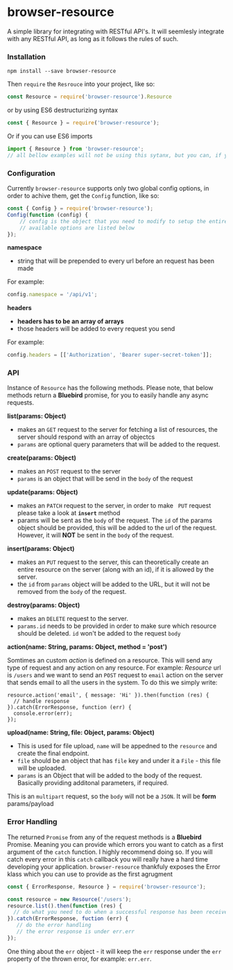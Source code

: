 # browser-resource
A simple library for integrating with RESTful API's. It will seemlesly integrate with any RESTful API, as long as it follows the rules of such.

### Installation

```
npm install --save browser-resource
```
Then `require` the `Resrouce` into your project, like so:

```js
const Resource = require('browser-resource').Resource
```
or by using ES6 destructurizing syntax

```js
const { Resource } = require('browser-resource');
```

Or if you can use ES6 imports

```js
import { Resource } from 'browser-resource';
// all bellow examples will not be using this sytanx, but you can, if you want.
```

### Configuration
Currently `browser-resource` supports only two global config options, in order to achive them, get the `Config` function, like so:

```js
const { Config } = require('browser-resource');
Config(function (config) {
    // config is the object that you need to modify to setup the entire library
    // available options are listed below
});
```

**namespace**
* string that will be prepended to every url before an request has been made

For example:
```js
config.namespace = '/api/v1';
```

**headers**
* **headers has to be an array of arrays**
* those headers will be added to every request you send

For example:

```js
config.headers = [['Authorization', 'Bearer super-secret-token']];
```

### API
Instance of `Resource` has the following methods.
Please note, that below methods return a **Bluebird** promise, for you to easily handle any async requests.

**list(params: Object)**
* makes an `GET` request to the server for fetching a list of resources, the server should respond with an array of objectcs
* `params` are optional query parameters that will be added to the request.

**create(params: Object)**
* makes an `POST` request to the server
* `params` is an object that will be send in the `body` of the request

**update(params: Object)**
* makes an `PATCH` request to the server, in order to make ` PUT` request please take a look at **`insert`** method
* params will be sent as the `body` of the request. The `id` of the params object should be provided, this will be added to the url of the request. However, it will **NOT** be sent in the `body` of the request.

**insert(params: Object)**
* makes an `PUT` request to the server, this can theoretically create an entire resource on the server (along with an id), if it is allowed by the server.
* the `id` from `params` object will be added to the URL, but it will not be removed from the `body` of the request.

**destroy(params: Object)**
* makes an `DELETE` request to the server. 
* `params.id` needs to be provided in order to make sure which resource should be deleted. `id` won't be added to the request `body`

**action(name: String, params: Object, method = 'post')**

Somtimes an custom *action* is defined on a resource. This will send any type of request and any action on any resource.
For example:
*Resource* url is `/users` and we want to send an `POST` request to `email` action on the server that sends email to all the users in the system. To do this we simply write:

```
resource.action('email', { message: 'Hi' }).then(function (res) {
  // handle response
}).catch(ErrorResponse, function (err) {
  console.error(err);
});
```

**upload(name: String, file: Object, params: Object)**

* This is used for file upload, `name` will be appedned to the `resource` and create the final endpoint.
* `file` should be an object that has `file` key and under it a `File` - this file will be uploaded.
* `params` is an Object that will be added to the body of the request. Basically providing additonal parameters, if required.

This is an `multipart` request, so the `body` will not be a `JSON`. It will be **form** params/payload

### Error Handling
The returned `Promise` from any of the request methods is a **Bluebird** Promise. Meaning you can provide which errors you want to catch as a first argument of the `catch` function. I highly recommend doing so. If you will catch every error in this `catch` callback you will really have a hard time developing your application. `browser-resource` thankfuly exposes the Error klass which you can use to provide as the first agrugment

```js
const { ErrorResponse, Resource } = require('browser-resource');

const resource = new Resource('/users');
resource.list().then(function (res) {
  // do what you need to do when a successful response has been received
}).catch(ErrorResponse, fuction (err) {
   // do the error handling
   // the error response is under err.err
});
```

One thing about the `err` object - it will keep the `err` response under the `err` property of the thrown error, for example: `err.err`.
